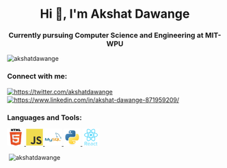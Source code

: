 <h1 align="center">Hi 👋, I'm Akshat Dawange</h1>
<h3 align="center">Currently pursuing Computer Science and Engineering at MIT-WPU</h3>

<p align="left"> <img src="https://komarev.com/ghpvc/?username=akshatdawange&label=Profile%20views&color=0e75b6&style=flat" alt="akshatdawange" /> </p>

<h3 align="left">Connect with me:</h3>
<p align="left">
<a href="https://twitter.com/https://twitter.com/akshatdawange" target="blank"><img align="center" src="https://raw.githubusercontent.com/rahuldkjain/github-profile-readme-generator/master/src/images/icons/Social/twitter.svg" alt="https://twitter.com/akshatdawange" height="30" width="40" /></a>
<a href="https://linkedin.com/in/https://www.linkedin.com/in/akshat-dawange-871959209/" target="blank"><img align="center" alt="https://www.linkedin.com/in/akshat-dawange-871959209/" height="30" width="40" /></a>
</p>

<h3 align="left">Languages and Tools:</h3>
<p align="left"> <a href="https://www.w3.org/html/" target="_blank" rel="noreferrer"> <img src="https://raw.githubusercontent.com/devicons/devicon/master/icons/html5/html5-original-wordmark.svg" alt="html5" width="40" height="40"/> </a> <a href="https://developer.mozilla.org/en-US/docs/Web/JavaScript" target="_blank" rel="noreferrer"> <img src="https://raw.githubusercontent.com/devicons/devicon/master/icons/javascript/javascript-original.svg" alt="javascript" width="40" height="40"/> </a> <a href="https://www.mysql.com/" target="_blank" rel="noreferrer"> <img src="https://raw.githubusercontent.com/devicons/devicon/master/icons/mysql/mysql-original-wordmark.svg" alt="mysql" width="40" height="40"/> </a> <a href="https://www.python.org" target="_blank" rel="noreferrer"> <img src="https://raw.githubusercontent.com/devicons/devicon/master/icons/python/python-original.svg" alt="python" width="40" height="40"/> </a> <a href="https://reactjs.org/" target="_blank" rel="noreferrer"> <img src="https://raw.githubusercontent.com/devicons/devicon/master/icons/react/react-original-wordmark.svg" alt="react" width="40" height="40"/> </a> </p>

<p>&nbsp;<img align="center" src="https://github-readme-stats.vercel.app/api?username=akshatdawange&show_icons=true&locale=en" alt="akshatdawange" /></p>
